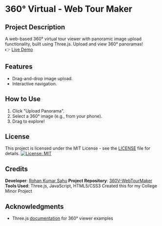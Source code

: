 # 360° Virtual - Web Tour Maker

## Project Description
A web-based 360° virtual tour viewer with panoramic image upload functionality, built using Three.js.
Upload and view 360° panoramas!  
👉 [Live Demo](https://thunderrohan.github.io/360V-WebTourMaker/)  

## Features  
- Drag-and-drop image upload.  
- Interactive navigation.  

## How to Use  
1. Click "Upload Panorama".  
2. Select a 360° image (e.g., from your phone).  
3. Drag to explore!

## License
This project is licensed under the MIT License - see the [LICENSE](LICENSE) file for details.
[![License: MIT](https://img.shields.io/badge/License-MIT-yellow.svg)](https://opensource.org/licenses/MIT)

## Credits

**Developer**: [Rohan Kumar Sahu](https://github.com/thunderrohan) 
**Project Repository**: [360V-WebTourMaker](https://github.com/thunderrohan/360V-WebTourMaker) 
**Tools Used**: Three.js, JavaScript, HTML5/CSS3 
Created this for my College Minor Project

## Acknowledgments
- Three.js [documentation](https://threejs.org/docs/) for 360° viewer examples
